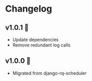 # Changelog

## v1.0.1 🌈

* Update dependencies
* Remove redundant log calls

## v1.0.0 🌈

* Migrated from django-rq-scheduler

<!--
### 🚀 Features

### 🐛 Bug Fixes

### 🧰 Maintenance
-->
